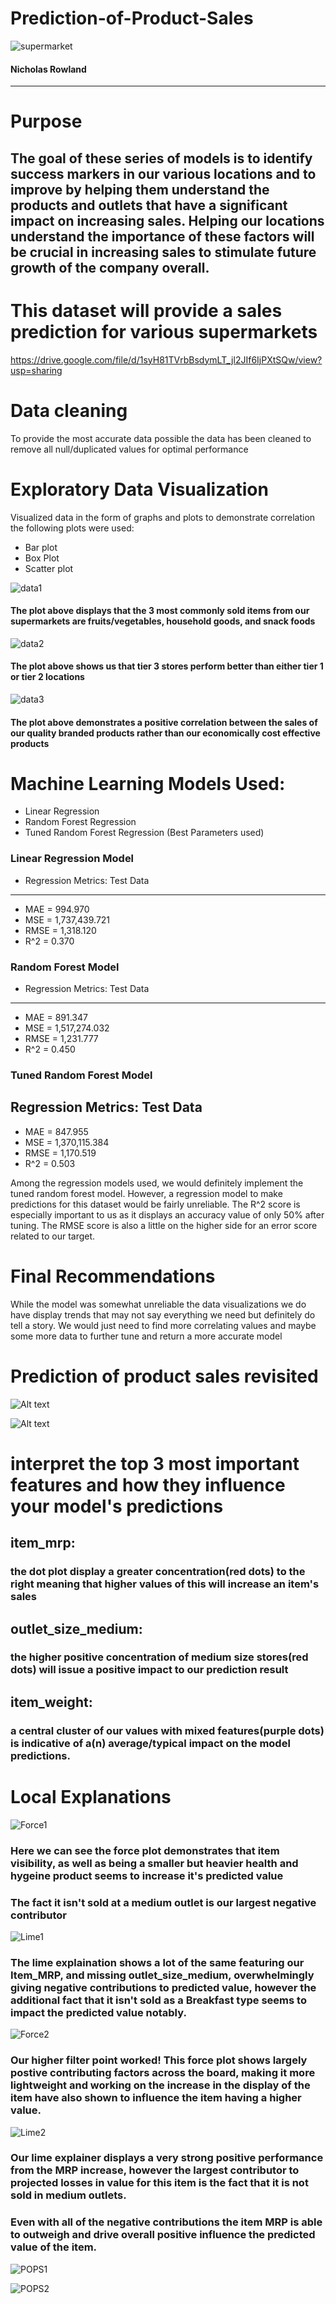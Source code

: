 # Prediction-of-Product-Sales
![supermarket](https://github.com/Sly-hexr/Prediction-of-Product-Sales/assets/133910731/f4442f73-3253-43fa-8c3e-215141401783)
#### Nicholas Rowland
------------------------------------------------------------
# Purpose
## The goal of these series of models is to identify success markers in our various locations and to improve by helping them understand the products and outlets that have a significant impact on increasing sales. Helping our locations understand the importance of these factors will be crucial in increasing sales to stimulate future growth of the company overall.


# This dataset will provide a sales prediction for various supermarkets

https://drive.google.com/file/d/1syH81TVrbBsdymLT_jl2JIf6IjPXtSQw/view?usp=sharing

# Data cleaning
To provide the most accurate data possible the data has been cleaned to remove all null/duplicated values for optimal performance

# Exploratory Data Visualization
Visualized data in the form of graphs and plots to demonstrate correlation the following plots were used:
- Bar plot
- Box Plot
- Scatter plot

![data1](https://github.com/Sly-hexr/Prediction-of-Product-Sales/assets/133910731/3f13ec36-c8d8-4ffa-a3e7-abed6b5a879d)
#### The plot above displays that the 3 most commonly sold items from our supermarkets are fruits/vegetables, household goods, and snack foods



![data2](https://github.com/Sly-hexr/Prediction-of-Product-Sales/assets/133910731/e0225117-33e9-44a1-8ef6-9f67b4d3664b)
#### The plot above shows us that tier 3 stores perform better than either tier 1 or tier 2 locations



![data3](https://github.com/Sly-hexr/Prediction-of-Product-Sales/assets/133910731/bd84f637-0c6f-4629-98dd-df97cff56902)
#### The plot above demonstrates a positive correlation between the sales of our quality branded products rather than our economically cost effective products


# Machine Learning Models Used:
- Linear Regression
- Random Forest Regression
- Tuned Random Forest Regression (Best Parameters used)

### Linear Regression Model
- Regression Metrics: Test Data
------------------------------------------------------------
- MAE = 994.970
- MSE = 1,737,439.721
- RMSE = 1,318.120
- R^2 = 0.370

### Random Forest Model
- Regression Metrics: Test Data
------------------------------------------------------------
- MAE = 891.347
- MSE = 1,517,274.032
- RMSE = 1,231.777
- R^2 = 0.450

### Tuned Random Forest Model
Regression Metrics: Test Data
------------------------------------------------------------
- MAE = 847.955
- MSE = 1,370,115.384
- RMSE = 1,170.519
- R^2 = 0.503

Among the regression models used, we would definitely implement the tuned random forest model. However, a regression model to make predictions for this dataset would be fairly unreliable. The R^2 score is especially important to us as it displays an accuracy value of only 50% after tuning. The RMSE score is also a little on the higher side for an error score related to our target.

# Final Recommendations
While the model was somewhat unreliable the data visualizations we do have display trends that may not say everything we need but definitely do tell a story. We would just need to find more correlating values and maybe some more data to further tune and return a more accurate model 

# Prediction of product sales revisited

![Alt text](images/summary_plot_1.png)

![Alt text](images/summary_plot_2.png)

# interpret the top 3 most important features and how they influence your model's predictions
##     item_mrp:
###     the dot plot display a greater concentration(red dots) to the right meaning that higher values of this will increase an item's sales

##     outlet_size_medium:
###     the higher positive concentration of medium size stores(red dots) will issue a positive impact to our prediction result
##     item_weight:
###     a central cluster of our values with mixed features(purple dots) is indicative of a(n) average/typical impact on the model predictions.

# Local Explanations

![Force1](https://github.com/Sly-hexr/Prediction-of-Product-Sales/assets/133910731/c12c3fa6-56f5-48ca-8b97-83836c7960bc)

### Here we can see the force plot demonstrates that item visibility, as well as being a smaller but heavier health and hygeine product seems to increase it's predicted value

### The fact it isn't sold at a medium outlet is our largest negative contributor

![Lime1](https://github.com/Sly-hexr/Prediction-of-Product-Sales/assets/133910731/f40c4186-d66d-4ed0-b35b-70207d2cedaf)

### The lime explaination shows a lot of the same featuring our Item_MRP, and missing outlet_size_medium, overwhelmingly giving negative contributions to predicted value, however the additional fact that it isn't sold as a Breakfast type seems to impact the predicted value notably.

![Force2](https://github.com/Sly-hexr/Prediction-of-Product-Sales/assets/133910731/f78bd449-4bdb-47a6-b35b-e1b530ee46cd)

### Our higher filter point worked! This force plot shows largely postive contributing factors across the board, making it more lightweight and working on the increase in the display of the item have also shown to influence the item having a higher value.

![Lime2](https://github.com/Sly-hexr/Prediction-of-Product-Sales/assets/133910731/6b49d81b-fff9-45a5-8d2a-96ce3ce5499d)

### Our lime explainer displays a very strong positive performance from the MRP increase, however the largest contributor to projected losses in value for this item is the fact that it is not sold in medium outlets.

### Even with all of the negative contributions the item MRP is able to outweigh and drive overall positive influence the predicted value of the item.

![POPS1](https://github.com/Sly-hexr/Prediction-of-Product-Sales/assets/133910731/f00da16d-588c-49b6-b43d-2639a9962edc)


![POPS2](https://github.com/Sly-hexr/Prediction-of-Product-Sales/assets/133910731/191dcbf0-ea69-4992-b405-15a2b65be1ec)
